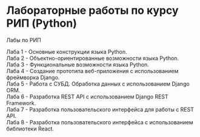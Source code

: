 # Лабораторные работы по курсу РИП (Python)

Лабы по РИП


Лаба 1 - Основные конструкции языка Python.  
Лаба 2 - Объектно-ориентированные возможности языка Python.  
Лаба 3 - Функциональные возможности языка Python.  
Лаба 4 - Создание прототипа веб-приложения с использованием фреймворка Django.  
Лаба 5 - Работа с СУБД. Обработка данных с использованием Django ORM.  
Лаба 6 - Разработка REST API с использованием Django REST Framework.  
Лаба 7 - Разработка пользовательского интерфейса для работы с REST API.  
Лаба 8 - Разработка пользовательского интерфейса с использованием библиотеки React.
